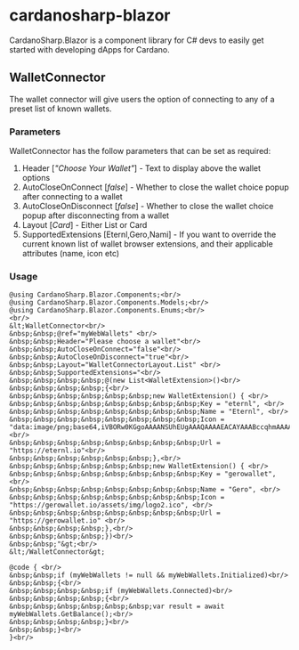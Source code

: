 # cardanosharp-blazor

CardanoSharp.Blazor is a component library for C# devs to easily get started with developing dApps for Cardano.

## WalletConnector

The wallet connector will give users the option of connecting to any of a preset list of known wallets.

### Parameters
WalletConnector has the follow parameters that can be set as required:

1. Header [*"Choose Your Wallet"*] - Text to display above the wallet options
2. AutoCloseOnConnect [*false*] - Whether to close the wallet choice popup after connecting to a wallet
3. AutoCloseOnDisconnect [*false*] - Whether to close the wallet choice popup after disconnecting from a wallet
4. Layout [*Card*] - Either List or Card 
5. SupportedExtensions [Eternl,Gero,Nami] - If you want to override the current known list of wallet browser extensions, and their applicable attributes (name, icon etc)

### Usage
```
@using CardanoSharp.Blazor.Components;<br/>
@using CardanoSharp.Blazor.Components.Models;<br/>
@using CardanoSharp.Blazor.Components.Enums;<br/>
<br/>
&lt;WalletConnector<br/>
&nbsp;&nbsp;@ref="myWebWallets" <br/>
&nbsp;&nbsp;Header="Please choose a wallet"<br/>
&nbsp;&nbsp;AutoCloseOnConnect="false"<br/>
&nbsp;&nbsp;AutoCloseOnDisconnect="true"<br/>
&nbsp;&nbsp;Layout="WalletConnectorLayout.List" <br/>
&nbsp;&nbsp;SupportedExtensions="<br/>
&nbsp;&nbsp;&nbsp;&nbsp;@(new List<WalletExtension>()<br/>
&nbsp;&nbsp;&nbsp;&nbsp;{<br/>
&nbsp;&nbsp;&nbsp;&nbsp;&nbsp;&nbsp;new WalletExtension() { <br/>
&nbsp;&nbsp;&nbsp;&nbsp;&nbsp;&nbsp;&nbsp;&nbsp;Key = "eternl", <br/>
&nbsp;&nbsp;&nbsp;&nbsp;&nbsp;&nbsp;&nbsp;&nbsp;Name = "Eternl", <br/>
&nbsp;&nbsp;&nbsp;&nbsp;&nbsp;&nbsp;&nbsp;&nbsp;Icon = "data:image/png;base64,iVBORw0KGgoAAAANSUhEUgAAAQAAAAEACAYAAABccqhmAAAAG........",<br/> 
&nbsp;&nbsp;&nbsp;&nbsp;&nbsp;&nbsp;&nbsp;&nbsp;Url = "https://eternl.io"<br/> 
&nbsp;&nbsp;&nbsp;&nbsp;&nbsp;&nbsp;},<br/>
&nbsp;&nbsp;&nbsp;&nbsp;&nbsp;&nbsp;new WalletExtension() { <br/>
&nbsp;&nbsp;&nbsp;&nbsp;&nbsp;&nbsp;&nbsp;&nbsp;Key = "gerowallet", <br/>
&nbsp;&nbsp;&nbsp;&nbsp;&nbsp;&nbsp;&nbsp;&nbsp;Name = "Gero", <br/>
&nbsp;&nbsp;&nbsp;&nbsp;&nbsp;&nbsp;&nbsp;&nbsp;Icon = "https://gerowallet.io/assets/img/logo2.ico", <br/>
&nbsp;&nbsp;&nbsp;&nbsp;&nbsp;&nbsp;&nbsp;&nbsp;Url = "https://gerowallet.io" <br/>
&nbsp;&nbsp;&nbsp;&nbsp;},<br/>
&nbsp;&nbsp;&nbsp;&nbsp;})<br/>
&nbsp;&nbsp;"&gt;<br/>
&lt;/WalletConnector&gt;

@code { <br/>
&nbsp;&nbsp;if (myWebWallets != null && myWebWallets.Initialized)<br/>
&nbsp;&nbsp;{<br/>
&nbsp;&nbsp;&nbsp;&nbsp;if (myWebWallets.Connected)<br/>
&nbsp;&nbsp;&nbsp;&nbsp;{<br/>
&nbsp;&nbsp;&nbsp;&nbsp;&nbsp;&nbsp;var result = await myWebWallets.GetBalance();<br/>
&nbsp;&nbsp;&nbsp;&nbsp;}<br/>
&nbsp;&nbsp;}<br/>
}<br/>
```
